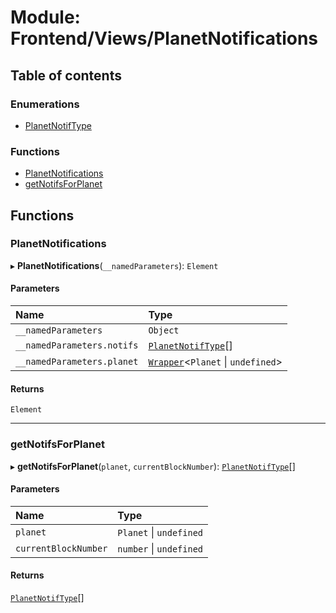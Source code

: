 # Module: Frontend/Views/PlanetNotifications

## Table of contents

### Enumerations

- [PlanetNotifType](../enums/Frontend_Views_PlanetNotifications.PlanetNotifType.md)

### Functions

- [PlanetNotifications](Frontend_Views_PlanetNotifications.md#planetnotifications)
- [getNotifsForPlanet](Frontend_Views_PlanetNotifications.md#getnotifsforplanet)

## Functions

### PlanetNotifications

▸ **PlanetNotifications**(`__namedParameters`): `Element`

#### Parameters

| Name                       | Type                                                                                  |
| :------------------------- | :------------------------------------------------------------------------------------ |
| `__namedParameters`        | `Object`                                                                              |
| `__namedParameters.notifs` | [`PlanetNotifType`](../enums/Frontend_Views_PlanetNotifications.PlanetNotifType.md)[] |
| `__namedParameters.planet` | [`Wrapper`](../classes/Backend_Utils_Wrapper.Wrapper.md)<`Planet` \| `undefined`\>    |

#### Returns

`Element`

---

### getNotifsForPlanet

▸ **getNotifsForPlanet**(`planet`, `currentBlockNumber`): [`PlanetNotifType`](../enums/Frontend_Views_PlanetNotifications.PlanetNotifType.md)[]

#### Parameters

| Name                 | Type                    |
| :------------------- | :---------------------- |
| `planet`             | `Planet` \| `undefined` |
| `currentBlockNumber` | `number` \| `undefined` |

#### Returns

[`PlanetNotifType`](../enums/Frontend_Views_PlanetNotifications.PlanetNotifType.md)[]
